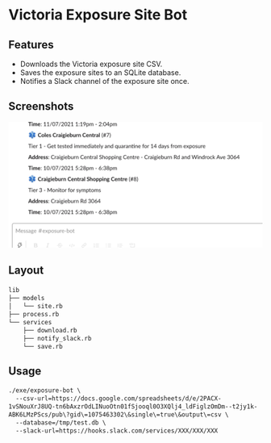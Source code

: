 # Victoria Exposure Site Bot

## Features

- Downloads the Victoria exposure site CSV.
- Saves the exposure sites to an SQLite database.
- Notifies a Slack channel of the exposure site once.

## Screenshots

![Slack screenshot](docs/screenshot.png)

## Layout

```
lib
├── models
│   └── site.rb
├── process.rb
└── services
    ├── download.rb
    ├── notify_slack.rb
    └── save.rb
```

## Usage

```
./exe/exposure-bot \
  --csv-url=https://docs.google.com/spreadsheets/d/e/2PACX-1vSNouXrJ8UQ-tn6bAxzrOdLINuoOtn01fSjooql0O3XQlj4_ldFiglzOmDm--t2jy1k-ABK6LMzPScs/pub\?gid\=1075463302\&single\=true\&output\=csv \
  --database=/tmp/test.db \
  --slack-url=https://hooks.slack.com/services/XXX/XXX/XXX
```
